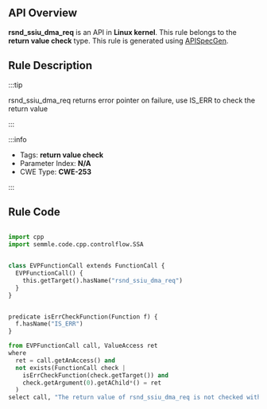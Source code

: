---
---


## API Overview
**rsnd_ssiu_dma_req** is an API in **Linux kernel**. This rule belongs to the **return value check** type. This rule is generated using [APISpecGen](../../tools/APISpecGen).
## Rule Description

:::tip

rsnd_ssiu_dma_req returns error pointer on failure, use IS_ERR to check the return value

:::

:::info

- Tags: **return value check**
- Parameter Index: **N/A**
- CWE Type: **CWE-253**

:::

## Rule Code
```python

import cpp
import semmle.code.cpp.controlflow.SSA


class EVPFunctionCall extends FunctionCall {
  EVPFunctionCall() {
    this.getTarget().hasName("rsnd_ssiu_dma_req")
  }
}


predicate isErrCheckFunction(Function f) {
  f.hasName("IS_ERR") 
}

from EVPFunctionCall call, ValueAccess ret
where
  ret = call.getAnAccess() and
  not exists(FunctionCall check |
    isErrCheckFunction(check.getTarget()) and
    check.getArgument(0).getAChild*() = ret
  )
select call, "The return value of rsnd_ssiu_dma_req is not checked with IS_ERR."
    
```